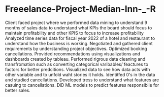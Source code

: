# Freeelance-Project-Median-Inn-_-R
Client faced project where we performed data mining to understand 9 months of sales data to understand what KPIs the board should focus to maintain profitability and other KPIS to focus to increase profitability
Analyzed time series data for fiscal year 2022 of a hotel and restaurant to understand how the business is working. Negotiated and gathered client requirements by understanding project objectives. Optimized booking cancellations. Provided recommendations using visualizations and dashboards created by tableau.
Performed rigrous data cleaning and transfromation such as converting categorical varibables/ feactures to factors for better predcitions.
Visualized data to  see how data acts with other variable and to unfold waht stories it holds.
Identitfed 0's in the data and studied cancellations. Developed tress to understand what features are casuing to cancellations.
DiD ML models to predict features responsibile for better sales.
